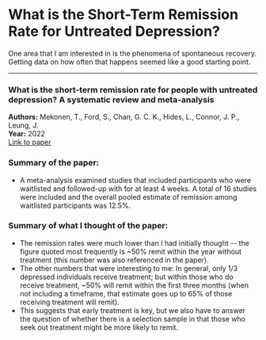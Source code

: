 # What is the Short-Term Remission Rate for Untreated Depression?

One area that I am interested in is the phenomena of spontaneous recovery. Getting data on how often that happens seemed like a good starting point.

---

### What is the short-term remission rate for people with untreated depression? A systematic review and meta-analysis  
**Authors:** Mekonen, T., Ford, S., Chan, G. C. K., Hides, L., Connor, J. P., Leung, J.   
**Year:** 2022  
[Link to paper](https://doi.org/10.1016/j.jad.2021.09.046)

### Summary of the paper:
<!-- *(in my own words: problem, approach, methods, conclusions as stated by the authors)* -->
-  A meta-analysis examined studies that included participants who were waitlisted and followed-up with for at least 4 weeks. A total of 16 studies were included and the overall pooled estimate of remission among waitlisted participants was 12.5%.

### Summary of what I thought of the paper:
<!-- *(Is it fundamentally sound? Does it uncover anything useful? Did they miss something? What questions are left unanswered?)* -->
- The remission rates were much lower than I had initially thought -- the figure quoted most frequently is ~50% remit within the year without treatment (this number was also referenced in the paper).
- The other numbers that were interesting to me: In general, only 1/3 depressed individuals receive treatment; but within those who do receive treatment, ~50% will remit within the first three months (when not including a timeframe, that estimate goes up to 65% of those receiving treatment will remit).
- This suggests that early treatment is key, but we also have to answer the question of whether there is a selection sample in that those who seek out treatment might be more likely to remit.
